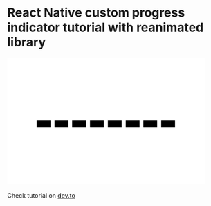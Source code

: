 # React Native custom progress indicator tutorial with reanimated library

![demo](docs/demo.gif)

Check tutorial on [dev.to](https://dev.to/dimaportenko/react-native-custom-progress-indicator-with-reanimated-library-46pf)
